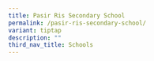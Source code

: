 ```yaml
---
title: Pasir Ris Secondary School
permalink: /pasir-ris-secondary-school/
variant: tiptap
description: ""
third_nav_title: Schools
---
```

